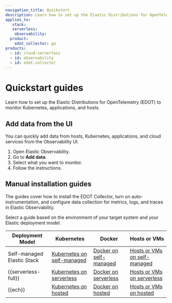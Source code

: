```yaml
---
navigation_title: Quickstart
description: Learn how to set up the Elastic Distributions for OpenTelemetry (EDOT) to monitor Kubernetes, applications, and hosts. The guides cover installing the EDOT Collector, enabling auto-instrumentation, and configuring data collection for metrics, logs, and traces in Elastic Observability.
applies_to:
   stack:
   serverless:
    observability:
  product:
    edot_collector: ga
products:
  - id: cloud-serverless
  - id: observability
  - id: edot-collector
---
```


# Quickstart guides

Learn how to set up the Elastic Distributions for OpenTelemetry (EDOT) to monitor Kubernetes, applications, and hosts.

## Add data from the UI

You can quickly add data from hosts, Kubernetes, applications, and cloud services from the Observability UI.

1. Open Elastic Observability.
2. Go to **Add data**.
3. Select what you want to monitor.
4. Follow the instructions.

## Manual installation guides

The guides cover how to install the EDOT Collector, turn on auto-instrumentation, and configure data collection for metrics, logs, and traces in Elastic Observability.

Select a guide based on the environment of your target system and your Elastic deployment model.

| Deployment Model       | Kubernetes                              | Docker                                  | Hosts or VMs                          |
|-------------------------|-----------------------------------------|-----------------------------------------|---------------------------------------|
| Self-managed Elastic Stack | [Kubernetes on self-managed](./self-managed/k8s.md) | [Docker on self-managed](./self-managed/docker.md) | [Hosts or VMs on self-managed](./self-managed/hosts_vms.md) |
| {{serverless-full}}  | [Kubernetes on serverless](./serverless/k8s.md)     | [Docker on serverless](./serverless/docker.md)     | [Hosts or VMs on serverless](./serverless/hosts_vms.md)     |
| {{ech}}      | [Kubernetes on hosted](./ech/k8s.md)               | [Docker on hosted](./ech/docker.md)               | [Hosts or VMs on hosted](./ech/hosts_vms.md)               |
